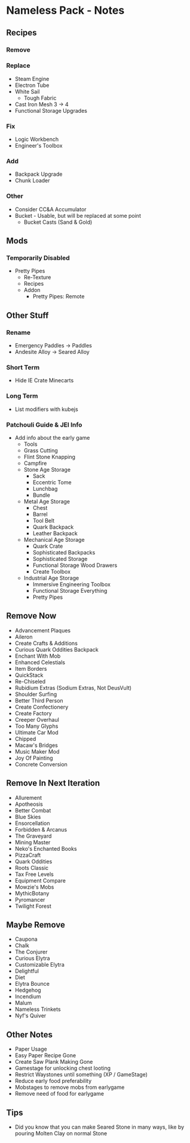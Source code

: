 # Nameless Pack - Notes

## Recipes

### Remove

### Replace

- Steam Engine
- Electron Tube
- White Sail
  - Tough Fabric
- Cast Iron Mesh 3 -> 4
- Functional Storage Upgrades

### Fix

- Logic Workbench
- Engineer's Toolbox

### Add

- Backpack Upgrade
- Chunk Loader

### Other

- Consider CC&A Accumulator
- Bucket - Usable, but will be replaced at some point
  - Bucket Casts (Sand & Gold)

## Mods

### Temporarily Disabled

- Pretty Pipes
  - Re-Texture
  - Recipes
  - Addon
    - Pretty Pipes: Remote

## Other Stuff

### Rename

- Emergency Paddles -> Paddles
- Andesite Alloy -> Seared Alloy

### Short Term

- Hide IE Crate Minecarts

### Long Term

- List modifiers with kubejs

### Patchouli Guide & JEI Info

- Add info about the early game
  - Tools
  - Grass Cutting
  - Flint Stone Knapping
  - Campfire
  - Stone Age Storage
    - Sack
    - Eccentric Tome
    - Lunchbag
    - Bundle
  - Metal Age Storage
    - Chest
    - Barrel
    - Tool Belt
    - Quark Backpack
    - Leather Backpack
  - Mechanical Age Storage
    - Quark Crate
    - Sophisticated Backpacks
    - Sophisticated Storage
    - Functional Storage Wood Drawers
    - Create Toolbox
  - Industrial Age Storage
    - Immersive Engineering Toolbox
    - Functional Storage Everything
    - Pretty Pipes

## Remove Now

- Advancement Plaques
- Aileron
- Create Crafts & Additions
- Curious Quark Oddities Backpack
- Enchant With Mob
- Enhanced Celestials
- Item Borders
- QuickStack
- Re-Chiseled
- Rubidium Extras (Sodium Extras, Not DeusVult)
- Shoulder Surfing
- Better Third Person
- Create Confectionery
- Create Factory
- Creeper Overhaul
- Too Many Glyphs
- Ultimate Car Mod
- Chipped
- Macaw's Bridges
- Music Maker Mod
- Joy Of Painting
- Concrete Conversion

## Remove In Next Iteration

- Allurement
- Apotheosis
- Better Combat
- Blue Skies
- Ensorcellation
- Forbidden & Arcanus
- The Graveyard
- Mining Master
- Neko's Enchanted Books
- PizzaCraft
- Quark Oddities
- Roots Classic
- Tax Free Levels
- Equipment Compare
- Mowzie's Mobs
- MythicBotany
- Pyromancer
- Twilight Forest

## Maybe Remove

- Caupona
- Chalk
- The Conjurer
- Curious Elytra
- Customizable Elytra
- Delightful
- Diet
- Elytra Bounce
- Hedgehog
- Incendium
- Malum
- Nameless Trinkets
- Nyf's Quiver

## Other Notes

- Paper Usage
- Easy Paper Recipe Gone
- Create Saw Plank Making Gone
- Gamestage for unlocking chest looting
- Restrict Waystones until something (XP / GameStage)
- Reduce early food preferability
- Mobstages to remove mobs from earlygame
- Remove need of food for earlygame

## Tips

- Did you know that you can make Seared Stone in many ways, like by pouring Molten Clay on normal Stone
